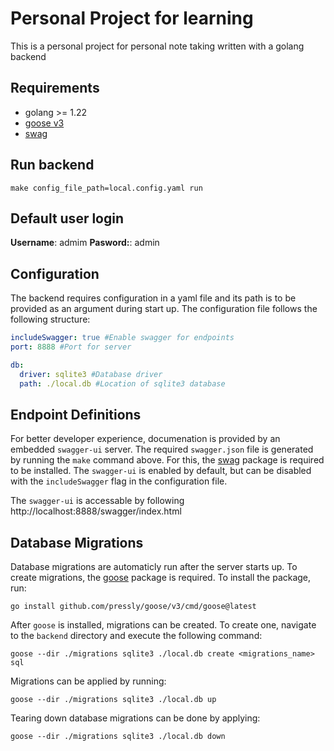 # Personal Project for learning

This is a personal project for personal note taking written with a golang backend

## Requirements

* golang >= 1.22
* [goose v3](https://github.com/pressly/goose)
* [swag](https://github.com/swaggo/swag)

## Run backend

```shell
make config_file_path=local.config.yaml run
```

## Default user login

**Username**: admim
**Pasword:**: admin

## Configuration

The backend requires configuration in a yaml file and its path is to be provided as an argument during start up. The configuration file follows the following structure:

```yaml
includeSwagger: true #Enable swagger for endpoints
port: 8888 #Port for server

db:
  driver: sqlite3 #Database driver
  path: ./local.db #Location of sqlite3 database
```

## Endpoint Definitions
For better developer experience, documenation is provided by an embedded `swagger-ui` server. The required `swagger.json` file is generated by running the `make` command above. For this, the [swag](https://github.com/swaggo/swag) package is required to be installed. The `swagger-ui` is enabled by default, but can be disabled with the `includeSwagger` flag in the configuration file.

The `swagger-ui` is accessable by following http://localhost:8888/swagger/index.html

## Database Migrations

Database migrations are automaticly run after the server starts up. To create migrations, the [goose](https://github.com/pressly/goose) package is required.
To install the package, run:

```shell
go install github.com/pressly/goose/v3/cmd/goose@latest
```

After `goose` is installed, migrations can be created. To create one, navigate to the `backend` directory and execute the following command:

```shell
goose --dir ./migrations sqlite3 ./local.db create <migrations_name> sql
```

Migrations can be applied by running:

```shell
goose --dir ./migrations sqlite3 ./local.db up
```

Tearing down database migrations can be done by applying:

```shell
goose --dir ./migrations sqlite3 ./local.db down
```
